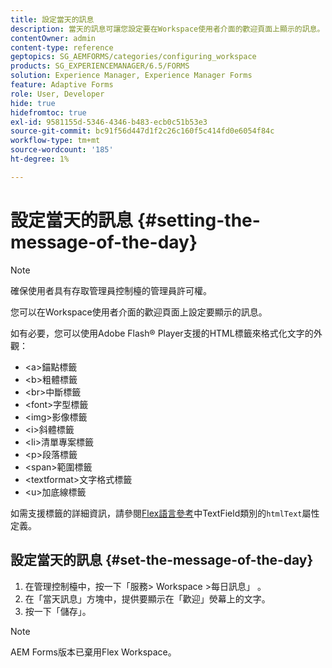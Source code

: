 ```yaml
---
title: 設定當天的訊息
description: 當天的訊息可讓您設定要在Workspace使用者介面的歡迎頁面上顯示的訊息。
contentOwner: admin
content-type: reference
geptopics: SG_AEMFORMS/categories/configuring_workspace
products: SG_EXPERIENCEMANAGER/6.5/FORMS
solution: Experience Manager, Experience Manager Forms
feature: Adaptive Forms
role: User, Developer
hide: true
hidefromtoc: true
exl-id: 9581155d-5346-4346-b483-ecb0c51b53e3
source-git-commit: bc91f56d447d1f2c26c160f5c414fd0e6054f84c
workflow-type: tm+mt
source-wordcount: '185'
ht-degree: 1%

---
```


# 設定當天的訊息 {#setting-the-message-of-the-day}

>[!NOTE]
> 
> 確保使用者具有存取管理員控制檯的管理員許可權。

您可以在Workspace使用者介面的歡迎頁面上設定要顯示的訊息。

如有必要，您可以使用Adobe Flash® Player支援的HTML標籤來格式化文字的外觀：

* &lt;a>錨點標籤
* &lt;b>粗體標籤
* &lt;br>中斷標籤
* &lt;font>字型標籤
* &lt;img>影像標籤
* &lt;i>斜體標籤
* &lt;li>清單專案標籤
* &lt;p>段落標籤
* &lt;span>範圍標籤
* &lt;textformat>文字格式標籤
* &lt;u>加底線標籤

如需支援標籤的詳細資訊，請參閱[Flex語言參考](https://flex.apache.org/)中TextField類別的`htmlText`屬性定義。

## 設定當天的訊息 {#set-the-message-of-the-day}

1. 在管理控制檯中，按一下「服務> Workspace >每日訊息」 。
1. 在「當天訊息」方塊中，提供要顯示在「歡迎」熒幕上的文字。
1. 按一下「儲存」。

>[!NOTE]
>
>AEM Forms版本已棄用Flex Workspace。
